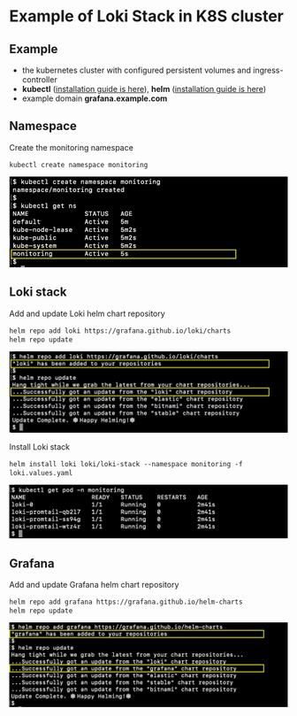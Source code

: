 # Example of Loki Stack in K8S cluster


## Example

* the kubernetes cluster with configured persistent volumes and ingress-controller
* **kubectl** ([installation guide is here](https://kubernetes.io/docs/tasks/tools/install-kubectl/)), **helm** ([installation guide is here](https://helm.sh/docs/intro/install/))
* example domain **grafana.example.com**


## Namespace

Create the monitoring namespace
```
kubectl create namespace monitoring
```

![created namespace](screenshots/screenshot-namespace.png)


## Loki stack

Add and update Loki helm chart repository
```
helm repo add loki https://grafana.github.io/loki/charts
helm repo update
```

![helm repo](screenshots/screenshot-loki-helm-repo.png)


Install Loki stack
```
helm install loki loki/loki-stack --namespace monitoring -f loki.values.yaml
```

![loki pods](screenshots/screenshot-loki-pods.png)


## Grafana

Add and update Grafana helm chart repository
```
helm repo add grafana https://grafana.github.io/helm-charts
helm repo update
```

![helm repo](screenshots/screenshot-grafana-helm-repo.png)